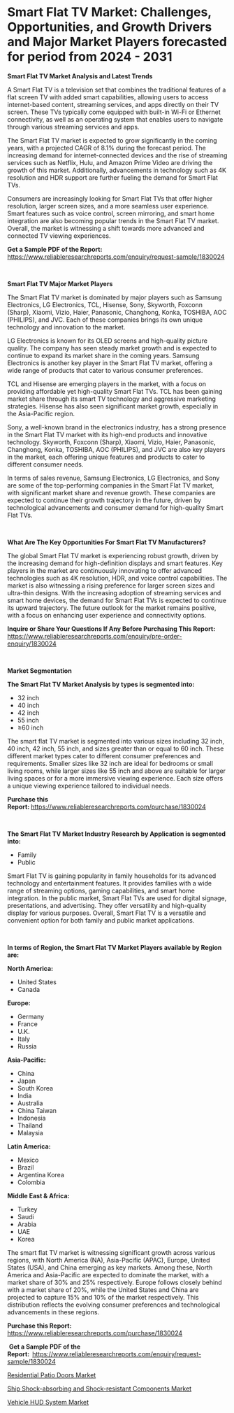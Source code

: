 <p><h1>Smart Flat TV Market: Challenges, Opportunities, and Growth Drivers and Major Market Players forecasted for period from 2024 - 2031</h1></p><p><strong>Smart Flat TV Market Analysis and Latest Trends</strong></p>
<p><p>A Smart Flat TV is a television set that combines the traditional features of a flat screen TV with added smart capabilities, allowing users to access internet-based content, streaming services, and apps directly on their TV screen. These TVs typically come equipped with built-in Wi-Fi or Ethernet connectivity, as well as an operating system that enables users to navigate through various streaming services and apps.</p><p>The Smart Flat TV market is expected to grow significantly in the coming years, with a projected CAGR of 8.1% during the forecast period. The increasing demand for internet-connected devices and the rise of streaming services such as Netflix, Hulu, and Amazon Prime Video are driving the growth of this market. Additionally, advancements in technology such as 4K resolution and HDR support are further fueling the demand for Smart Flat TVs.</p><p>Consumers are increasingly looking for Smart Flat TVs that offer higher resolution, larger screen sizes, and a more seamless user experience. Smart features such as voice control, screen mirroring, and smart home integration are also becoming popular trends in the Smart Flat TV market. Overall, the market is witnessing a shift towards more advanced and connected TV viewing experiences.</p></p>
<p><strong>Get a Sample PDF of the Report:&nbsp;</strong> <a href="https://www.reliableresearchreports.com/enquiry/request-sample/1830024">https://www.reliableresearchreports.com/enquiry/request-sample/1830024</a></p>
<p>&nbsp;</p>
<p><strong>Smart Flat TV Major Market Players</strong></p>
<p><p>The Smart Flat TV market is dominated by major players such as Samsung Electronics, LG Electronics, TCL, Hisense, Sony, Skyworth, Foxconn (Sharp), Xiaomi, Vizio, Haier, Panasonic, Changhong, Konka, TOSHIBA, AOC (PHILIPS), and JVC. Each of these companies brings its own unique technology and innovation to the market.</p><p>LG Electronics is known for its OLED screens and high-quality picture quality. The company has seen steady market growth and is expected to continue to expand its market share in the coming years. Samsung Electronics is another key player in the Smart Flat TV market, offering a wide range of products that cater to various consumer preferences.</p><p>TCL and Hisense are emerging players in the market, with a focus on providing affordable yet high-quality Smart Flat TVs. TCL has been gaining market share through its smart TV technology and aggressive marketing strategies. Hisense has also seen significant market growth, especially in the Asia-Pacific region.</p><p>Sony, a well-known brand in the electronics industry, has a strong presence in the Smart Flat TV market with its high-end products and innovative technology. Skyworth, Foxconn (Sharp), Xiaomi, Vizio, Haier, Panasonic, Changhong, Konka, TOSHIBA, AOC (PHILIPS), and JVC are also key players in the market, each offering unique features and products to cater to different consumer needs.</p><p>In terms of sales revenue, Samsung Electronics, LG Electronics, and Sony are some of the top-performing companies in the Smart Flat TV market, with significant market share and revenue growth. These companies are expected to continue their growth trajectory in the future, driven by technological advancements and consumer demand for high-quality Smart Flat TVs.</p></p>
<p>&nbsp;</p>
<p><strong>What Are The Key Opportunities For Smart Flat TV Manufacturers?</strong></p>
<p><p>The global Smart Flat TV market is experiencing robust growth, driven by the increasing demand for high-definition displays and smart features. Key players in the market are continuously innovating to offer advanced technologies such as 4K resolution, HDR, and voice control capabilities. The market is also witnessing a rising preference for larger screen sizes and ultra-thin designs. With the increasing adoption of streaming services and smart home devices, the demand for Smart Flat TVs is expected to continue its upward trajectory. The future outlook for the market remains positive, with a focus on enhancing user experience and connectivity options.</p></p>
<p><strong>Inquire or Share Your Questions If Any Before Purchasing This Report:</strong> <a href="https://www.reliableresearchreports.com/enquiry/pre-order-enquiry/1830024">https://www.reliableresearchreports.com/enquiry/pre-order-enquiry/1830024</a></p>
<p>&nbsp;</p>
<p><strong>Market Segmentation</strong></p>
<p><strong>The Smart Flat TV Market Analysis by types is segmented into:</strong></p>
<p><ul><li>32 inch</li><li>40 inch</li><li>42 inch</li><li>55 inch</li><li>≥60 inch</li></ul></p>
<p><p>The smart flat TV market is segmented into various sizes including 32 inch, 40 inch, 42 inch, 55 inch, and sizes greater than or equal to 60 inch. These different market types cater to different consumer preferences and requirements. Smaller sizes like 32 inch are ideal for bedrooms or small living rooms, while larger sizes like 55 inch and above are suitable for larger living spaces or for a more immersive viewing experience. Each size offers a unique viewing experience tailored to individual needs.</p></p>
<p><strong>Purchase this Report:&nbsp;</strong><a href="https://www.reliableresearchreports.com/purchase/1830024">https://www.reliableresearchreports.com/purchase/1830024</a></p>
<p>&nbsp;</p>
<p><strong>The Smart Flat TV Market Industry Research by Application is segmented into:</strong></p>
<p><ul><li>Family</li><li>Public</li></ul></p>
<p><p>Smart Flat TV is gaining popularity in family households for its advanced technology and entertainment features. It provides families with a wide range of streaming options, gaming capabilities, and smart home integration. In the public market, Smart Flat TVs are used for digital signage, presentations, and advertising. They offer versatility and high-quality display for various purposes. Overall, Smart Flat TV is a versatile and convenient option for both family and public market applications.</p></p>
<p>&nbsp;</p>
<p><strong>In terms of Region, the Smart Flat TV Market Players available by Region are:</strong></p>
<p>
    <p> <strong> North America: </strong>
        <ul>
            <li>United States</li>
            <li>Canada</li>
        </ul>
        </p> 
    <p> <strong> Europe: </strong>
        <ul>
            <li>Germany</li>
            <li>France</li>
            <li>U.K.</li>
            <li>Italy</li>
            <li>Russia</li>
        </ul>
        </p> 
    <p> <strong> Asia-Pacific: </strong>
        <ul>
            <li>China</li>
            <li>Japan</li>
            <li>South Korea</li>
            <li>India</li>
            <li>Australia</li>
            <li>China Taiwan</li>
            <li>Indonesia</li>
            <li>Thailand</li>
            <li>Malaysia</li>
        </ul>
        </p> 
    <p> <strong> Latin America: </strong>
        <ul>
            <li>Mexico</li>
            <li>Brazil</li>
            <li>Argentina Korea</li>
            <li>Colombia</li>
        </ul>
        </p> 
    <p> <strong> Middle East & Africa: </strong>
        <ul>
            <li>Turkey</li>
            <li>Saudi</li>
            <li>Arabia</li>
            <li>UAE</li>
            <li>Korea</li>
        </ul>
    </p>
    </p>
<p><p>The smart flat TV market is witnessing significant growth across various regions, with North America (NA), Asia-Pacific (APAC), Europe, United States (USA), and China emerging as key markets. Among these, North America and Asia-Pacific are expected to dominate the market, with a market share of 30% and 25% respectively. Europe follows closely behind with a market share of 20%, while the United States and China are projected to capture 15% and 10% of the market respectively. This distribution reflects the evolving consumer preferences and technological advancements in these regions.</p></p>
<p><strong>Purchase this Report: </strong><a href="https://www.reliableresearchreports.com/purchase/1830024">https://www.reliableresearchreports.com/purchase/1830024</a></p>
<p>&nbsp;<strong>Get a Sample PDF of the Report:&nbsp;&nbsp;</strong><a href="https://www.reliableresearchreports.com/enquiry/request-sample/1830024">https://www.reliableresearchreports.com/enquiry/request-sample/1830024</a></p>
<p><strong></strong></p>
<p><p><a href="https://github.com/lataunyatinikmelvin59ilbd0dv/Market-Research-Report-List-1/blob/main/residential-patio-doors-market.md">Residential Patio Doors Market</a></p><p><a href="https://meowing-lemming-dd3.notion.site/Ship-Shock-absorbing-and-Shock-resistant-Components-Market-Challenges-Opportunities-and-Growth-Dr-46ed341ee24842dbbcc25ac43ec2c0bf">Ship Shock-absorbing and Shock-resistant Components Market</a></p><p><a href="https://shimmer-gardenia-37a.notion.site/Vehicle-HUD-System-Market-Provides-a-Comprehensive-Analysis-Including-a-Macro-Overview-of-the-Market-72533ffe838846b1878a71da213239a5">Vehicle HUD System Market</a></p></p>